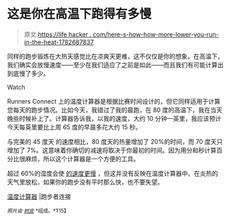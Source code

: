 # 这是你在高温下跑得有多慢

> 原文:[https://life hacker . com/here-s-how-how-more-lower-you-run-in-the-heat-1782687837](https://lifehacker.com/here-s-how-much-slower-you-run-in-the-heat-1782687837)

同样的跑步锻炼在大热天感觉比在凉爽天更难，这不仅仅是你的想象。在高温下，我们确实会放慢速度——至少在我们适应了之前是如此——而且我们有可能计算出到底慢了多少。

Watch

Runners Connect 上的温度计算器是根据比赛时间设计的，但它同样适用于计算您每天的跑步情况。比如今天，我错过了我的晨跑，在 80 度的高温下，我在当天晚些时候补上了。计算器告诉我，以我的速度，大约 10 分钟一英里，我应该预计今天每英里要比上周 65 度的早晨多花大约 15 秒。

与完美的 45 度天 的速度相比，80 度天的热量增加了 20%的时间，而 70 度天只增加了 7%。这意味着你确切的减速将取决于你最初的时间。因为用分和秒计算百分比很麻烦，所以这个计算器是一个方便的工具。

超过 60%的湿度会使 [的速度更慢](http://www.active.com/running/articles/running-in-the-humidity) ，但这并没有反映在温度计算器中。在炎热的天气里放松，如果你的跑步没有平时那么快，也不要失望。

[温度计算器](https://runnersconnect.net/training/tools/temperature-calculator/) |跑步者连接

<small>*照片由*</small> [<small>*树皮*</small>](https://www.flickr.com/photos/barkbud/4863720695/) <small>*组成。*T15】</small>